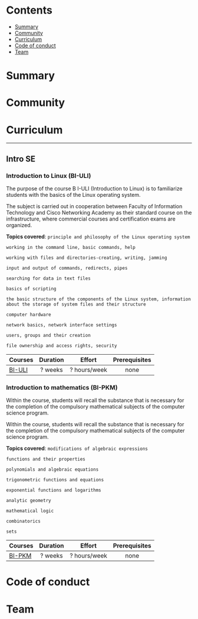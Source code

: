 # Contents

- [Summary](#summary)
- [Community](#community)
- [Curriculum](#curriculum)
- [Code of conduct](#code-of-conduct)
- [Team](#team)

# Summary

# Community

# Curriculum

---

## Intro SE

### Introduction to Linux (BI-ULI)

The purpose of the course B I-ULI (Introduction to Linux) is to familiarize students with the basics of the Linux operating system.

The subject is carried out in cooperation between Faculty of Information Technology and Cisco Networking Academy as their standard course on the infrastructure, where commercial courses and certification exams are organized.

**Topics covered**:
`principle and philosophy of the Linux operating system`

`working in the command line, basic commands, help`

`working with files and directories-creating, writing, jamming`

`input and output of commands, redirects, pipes`

`searching for data in text files`

`basics of scripting`

`the basic structure of the components of the Linux system, information about the storage of system files and their structure`

`computer hardware`

`network basics, network interface settings`

`users, groups and their creation`

`file ownership and access rights, security`

Courses | Duration | Effort | Prerequisites |
:-- | :--: | :--: | :--: |
[BI-ULI]() | ? weeks | ? hours/week | none |

### Introduction to mathematics (BI-PKM)

Within the course, students will recall the substance that is necessary for the completion of the compulsory mathematical subjects of the computer science program.

Within the course, students will recall the substance that is necessary for the completion of the compulsory mathematical subjects of the computer science program.

**Topics covered**:
`modifications of algebraic expressions`

`functions and their properties`

`polynomials and algebraic equations`

`trigonometric functions and equations`

`exponential functions and logarithms`

`analytic geometry`

`mathematical logic`

`combinatorics`

`sets`

Courses | Duration | Effort | Prerequisites |
:-- | :--: | :--: | :--: |
[BI-PKM]() | ? weeks | ? hours/week | none |

# Code of conduct

# Team
